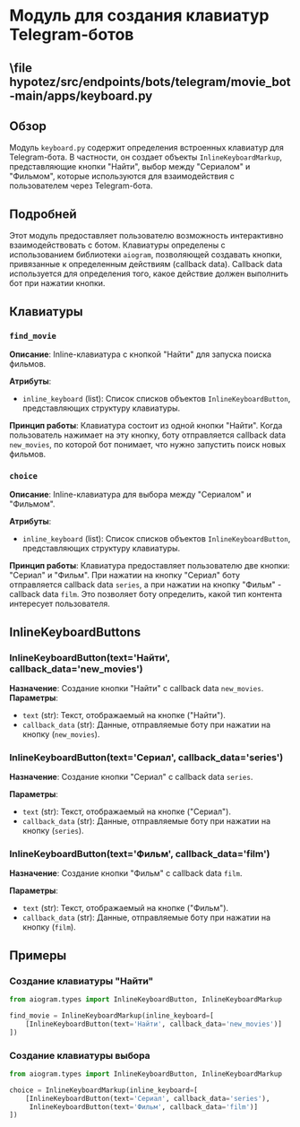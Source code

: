 # Модуль для создания клавиатур Telegram-ботов
## \file hypotez/src/endpoints/bots/telegram/movie_bot-main/apps/keyboard.py

## Обзор

Модуль `keyboard.py` содержит определения встроенных клавиатур для Telegram-бота. В частности, он создает объекты `InlineKeyboardMarkup`, представляющие кнопки "Найти", выбор между "Сериалом" и "Фильмом", которые используются для взаимодействия с пользователем через Telegram-бота.

## Подробней

Этот модуль предоставляет пользователю возможность интерактивно взаимодействовать с ботом. Клавиатуры определены с использованием библиотеки `aiogram`, позволяющей создавать кнопки, привязанные к определенным действиям (callback data). Callback data используется для определения того, какое действие должен выполнить бот при нажатии кнопки.

## Клавиатуры

### `find_movie`

**Описание**: Inline-клавиатура с кнопкой "Найти" для запуска поиска фильмов.

**Атрибуты**:
- `inline_keyboard` (list): Список списков объектов `InlineKeyboardButton`, представляющих структуру клавиатуры.

**Принцип работы**:
Клавиатура состоит из одной кнопки "Найти". Когда пользователь нажимает на эту кнопку, боту отправляется callback data `new_movies`, по которой бот понимает, что нужно запустить поиск новых фильмов.

### `choice`

**Описание**: Inline-клавиатура для выбора между "Сериалом" и "Фильмом".

**Атрибуты**:
- `inline_keyboard` (list): Список списков объектов `InlineKeyboardButton`, представляющих структуру клавиатуры.

**Принцип работы**:
Клавиатура предоставляет пользователю две кнопки: "Сериал" и "Фильм". При нажатии на кнопку "Сериал" боту отправляется callback data `series`, а при нажатии на кнопку "Фильм" - callback data `film`. Это позволяет боту определить, какой тип контента интересует пользователя.

## InlineKeyboardButtons

### InlineKeyboardButton(text='Найти', callback_data='new_movies')

**Назначение**: Создание кнопки "Найти" с callback data `new_movies`.
**Параметры**:

- `text` (str): Текст, отображаемый на кнопке ("Найти").
- `callback_data` (str): Данные, отправляемые боту при нажатии на кнопку (`new_movies`).

### InlineKeyboardButton(text='Сериал', callback_data='series')

**Назначение**: Создание кнопки "Сериал" с callback data `series`.

**Параметры**:

- `text` (str): Текст, отображаемый на кнопке ("Сериал").
- `callback_data` (str): Данные, отправляемые боту при нажатии на кнопку (`series`).

### InlineKeyboardButton(text='Фильм', callback_data='film')

**Назначение**: Создание кнопки "Фильм" с callback data `film`.

**Параметры**:

- `text` (str): Текст, отображаемый на кнопке ("Фильм").
- `callback_data` (str): Данные, отправляемые боту при нажатии на кнопку (`film`).

## Примеры

### Создание клавиатуры "Найти"

```python
from aiogram.types import InlineKeyboardButton, InlineKeyboardMarkup

find_movie = InlineKeyboardMarkup(inline_keyboard=[
    [InlineKeyboardButton(text='Найти', callback_data='new_movies')]
])
```

### Создание клавиатуры выбора

```python
from aiogram.types import InlineKeyboardButton, InlineKeyboardMarkup

choice = InlineKeyboardMarkup(inline_keyboard=[
    [InlineKeyboardButton(text='Сериал', callback_data='series'),
     InlineKeyboardButton(text='Фильм', callback_data='film')]
])
```